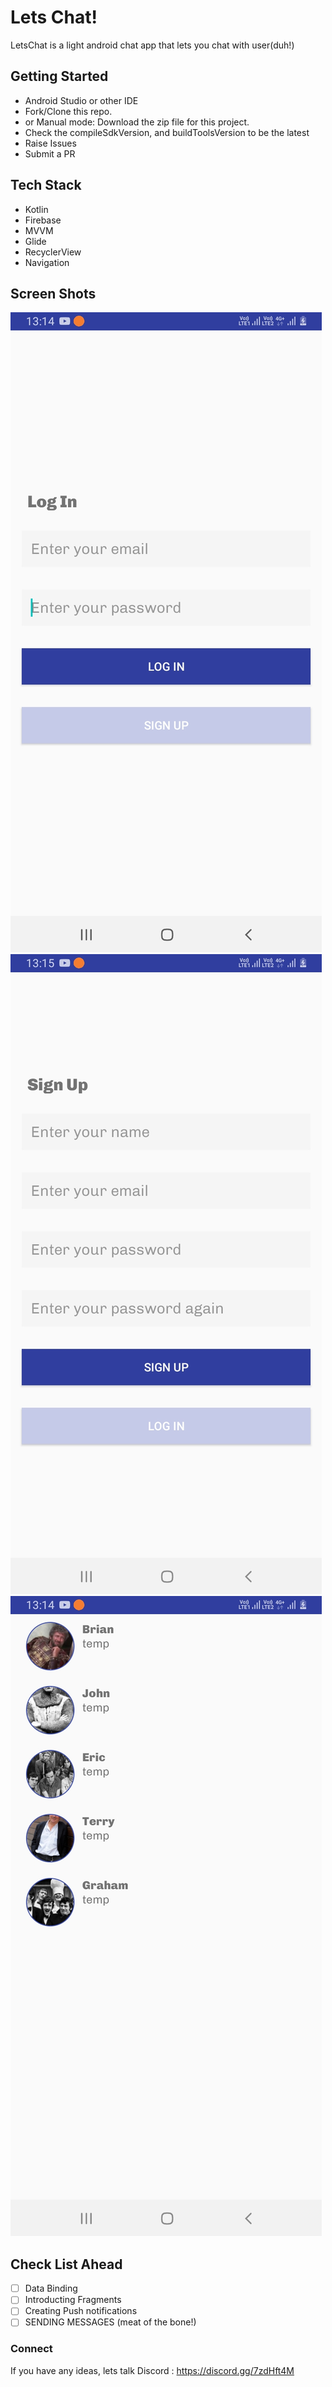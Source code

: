 # Lets Chat!

LetsChat is a light android chat app  that lets you chat with user(duh!)


## Getting Started

- Android Studio or other IDE
- Fork/Clone this repo.
- or Manual mode: Download the zip file for this project.
- Check the compileSdkVersion, and buildToolsVersion to be the latest
- Raise Issues 
- Submit a PR

## Tech Stack

 - Kotlin
 - Firebase
 - MVVM
 - Glide
 - RecyclerView
 - Navigation

## Screen Shots

![Login Screen](LogIn%20Screen.jpeg)
![SignUp Screen](SignUp%20Screen.jpeg)
![Users List Screen](Users%20List.jpeg)

## Check List Ahead

- [ ] Data Binding
- [ ] Introducting Fragments
- [ ]  Creating Push notifications
- [ ]  SENDING MESSAGES (meat of the bone!)
 
### Connect 

If you have any ideas, lets talk
Discord : https://discord.gg/7zdHft4M
